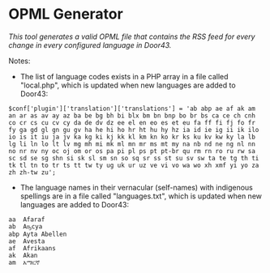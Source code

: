 OPML Generator
==============

*This tool generates a valid OPML file that contains the RSS feed for every change in every configured 
language in Door43.*

Notes:

* The list of language codes exists in a PHP array in a file called "local.php", which is updated when 
  new languages are added to Door43:

```
$conf['plugin']['translation']['translations'] = 'ab abp ae af ak am an ar as av ay az ba be bg bh bi blx bm bn bnp bo br bs ca ce ch cnh co cr cs cu cv cy da de dv dz ee el en eo es et eu fa ff fi fj fo fr fy ga gd gl gn gu gv ha he hi ho hr ht hu hy hz ia id ie ig ii ik ilo io is it iu ja jv ka kg ki kj kk kl km kn ko kr ks ku kv kw ky la lb lg li ln lo lt lv mg mh mi mk ml mn mr ms mt my na nb nd ne ng nl nn no nr nv ny oc oj om or os pa pi pl ps pt pt-br qu rm rn ro ru rw sa sc sd se sg shn si sk sl sm sn so sq sr ss st su sv sw ta te tg th ti tk tl tn to tr ts tt tw ty ug uk ur uz ve vi vo wa wo xh xmf yi yo za zh zh-tw zu';
```

* The language names in their vernacular (self-names) with indigenous spellings are in a file called 
  "languages.txt", which is updated when new languages are added to Door43:

```
aa	Afaraf
ab	Аҧсуа
abp	Ayta Abellen
ae	Avesta
af	Afrikaans
ak	Akan
am	አማርኛ
```


